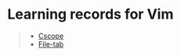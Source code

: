 # Learning records for Vim

> - [Cscope](https://nbviewer.jupyter.org/github/openxzx/learn-records/blob/master/vim/cscope/cscope.ipynb)
> - [File-tab](https://nbviewer.jupyter.org/github/openxzx/learn-records/blob/master/vim/file-tab/file-tab.ipynb)
